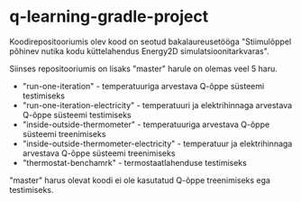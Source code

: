 # q-learning-gradle-project
Koodirepositooriumis olev kood on seotud bakalaureusetööga "Stiimulõppel põhinev nutika kodu küttelahendus Energy2D simulatsioonitarkvaras".

Siinses repositooriumis on lisaks "master" harule on olemas veel 5 haru.
* "run-one-iteration" - temperatuuriga arvestava Q-õppe süsteemi testimiseks
* "run-one-iteration-electricity" - temperatuuri ja elektrihinnaga arvestava Q-õppe süsteemi testimiseks
* "inside-outside-thermometer" - temperatuuriga arvestava Q-õppe süsteemi treenimiseks
* "inside-outside-thermometer-electricity" - temperatuur ja elektrihinnaga arvestava Q-õppe süsteemi treenimiseks
* "thermostat-benchamrk" - termostaatlahenduse testimiseks

"master" harus olevat koodi ei ole kasutatud Q-õppe treenimiseks ega testimiseks.
